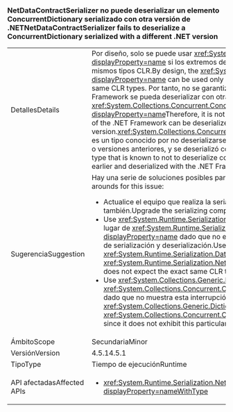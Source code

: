 ### <a name="netdatacontractserializer-fails-to-deserialize-a-concurrentdictionary-serialized-with-a-different-net-version"></a><span data-ttu-id="5c63c-101">NetDataContractSerializer no puede deserializar un elemento ConcurrentDictionary serializado con otra versión de .NET</span><span class="sxs-lookup"><span data-stu-id="5c63c-101">NetDataContractSerializer fails to deserialize a ConcurrentDictionary serialized with a different .NET version</span></span>

|   |   |
|---|---|
|<span data-ttu-id="5c63c-102">Detalles</span><span class="sxs-lookup"><span data-stu-id="5c63c-102">Details</span></span>|<span data-ttu-id="5c63c-103">Por diseño, solo se puede usar <xref:System.Runtime.Serialization.NetDataContractSerializer?displayProperty=name> si los extremos de serialización y de deserialización comparten los mismos tipos CLR.</span><span class="sxs-lookup"><span data-stu-id="5c63c-103">By design, the <xref:System.Runtime.Serialization.NetDataContractSerializer?displayProperty=name> can be used only if both the serializing and deserializing ends share the same CLR types.</span></span> <span data-ttu-id="5c63c-104">Por tanto, no se garantiza que un objeto serializado con una versión de .NET Framework se pueda deserializar con otra versión. <xref:System.Collections.Concurrent.ConcurrentDictionary%602?displayProperty=name></span><span class="sxs-lookup"><span data-stu-id="5c63c-104">Therefore, it is not guaranteed that an object serialized with one version of the .NET Framework can be deserialized by a different version.<xref:System.Collections.Concurrent.ConcurrentDictionary%602?displayProperty=name></span></span> <span data-ttu-id="5c63c-105">es un tipo conocido por no deserializarse correctamente si se serializó con .NET Framework 4.5 o versiones anteriores, y se deserializó con .NET Framework 4.5.1 o versiones posteriores.</span><span class="sxs-lookup"><span data-stu-id="5c63c-105">is a type that is known to not to deserialize correctly if serialized with the .NET Framework 4.5 or earlier and deserialized with the .NET Framework 4.5.1 or later.</span></span>|
|<span data-ttu-id="5c63c-106">Sugerencia</span><span class="sxs-lookup"><span data-stu-id="5c63c-106">Suggestion</span></span>|<span data-ttu-id="5c63c-107">Hay una serie de soluciones posibles para este problema:</span><span class="sxs-lookup"><span data-stu-id="5c63c-107">There are a number of possible work-arounds for this issue:</span></span><ul><li><span data-ttu-id="5c63c-108">Actualice el equipo que realiza la serialización para usar .NET Framework 4.5.1 también.</span><span class="sxs-lookup"><span data-stu-id="5c63c-108">Upgrade the serializing computer to use the .NET Framework 4.5.1, as well.</span></span></li><li><span data-ttu-id="5c63c-109">Use <xref:System.Runtime.Serialization.DataContractSerializer?displayProperty=name> en lugar de <xref:System.Runtime.Serialization.NetDataContractSerializer?displayProperty=name> dado que no espera los mismos tipos CLR exactos en los extremos de serialización y deserialización.</span><span class="sxs-lookup"><span data-stu-id="5c63c-109">Use <xref:System.Runtime.Serialization.DataContractSerializer?displayProperty=name> instead of <xref:System.Runtime.Serialization.NetDataContractSerializer?displayProperty=name> as this does not expect the exact same CLR types at both serializing and deserializing ends.</span></span></li><li><span data-ttu-id="5c63c-110">Use <xref:System.Collections.Generic.Dictionary%602?displayProperty=name> en lugar de <xref:System.Collections.Concurrent.ConcurrentDictionary%602?displayProperty=name> dado que no muestra esta interrupción determinada de 4.5-&gt;4.5.1.</span><span class="sxs-lookup"><span data-stu-id="5c63c-110">Use <xref:System.Collections.Generic.Dictionary%602?displayProperty=name> instead of <xref:System.Collections.Concurrent.ConcurrentDictionary%602?displayProperty=name> since it does not exhibit this particular 4.5-&gt;4.5.1 break.</span></span></li></ul>|
|<span data-ttu-id="5c63c-111">Ámbito</span><span class="sxs-lookup"><span data-stu-id="5c63c-111">Scope</span></span>|<span data-ttu-id="5c63c-112">Secundaria</span><span class="sxs-lookup"><span data-stu-id="5c63c-112">Minor</span></span>|
|<span data-ttu-id="5c63c-113">Versión</span><span class="sxs-lookup"><span data-stu-id="5c63c-113">Version</span></span>|<span data-ttu-id="5c63c-114">4.5.1</span><span class="sxs-lookup"><span data-stu-id="5c63c-114">4.5.1</span></span>|
|<span data-ttu-id="5c63c-115">Tipo</span><span class="sxs-lookup"><span data-stu-id="5c63c-115">Type</span></span>|<span data-ttu-id="5c63c-116">Tiempo de ejecución</span><span class="sxs-lookup"><span data-stu-id="5c63c-116">Runtime</span></span>|
|<span data-ttu-id="5c63c-117">API afectadas</span><span class="sxs-lookup"><span data-stu-id="5c63c-117">Affected APIs</span></span>|<ul><li><xref:System.Runtime.Serialization.NetDataContractSerializer.Deserialize(System.IO.Stream)?displayProperty=nameWithType></li></ul>|

